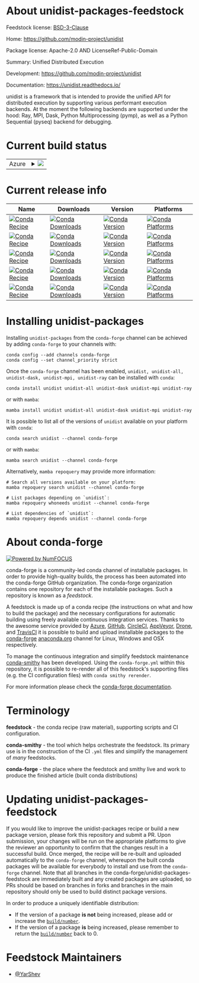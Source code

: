 About unidist-packages-feedstock
================================

Feedstock license: [BSD-3-Clause](https://github.com/conda-forge/unidist-packages-feedstock/blob/main/LICENSE.txt)

Home: https://github.com/modin-project/unidist

Package license: Apache-2.0 AND LicenseRef-Public-Domain

Summary: Unified Distributed Execution

Development: https://github.com/modin-project/unidist

Documentation: https://unidist.readthedocs.io/

unidist is a framework that is intended to provide the unified API
for distributed execution by supporting various performant execution backends.
At the moment the following backends are supported under the hood:
Ray, MPI, Dask, Python Multiprocessing (pymp), as well as a Python Sequential (pyseq) backend for debugging.


Current build status
====================


<table>
    
  <tr>
    <td>Azure</td>
    <td>
      <details>
        <summary>
          <a href="https://dev.azure.com/conda-forge/feedstock-builds/_build/latest?definitionId=15382&branchName=main">
            <img src="https://dev.azure.com/conda-forge/feedstock-builds/_apis/build/status/unidist-packages-feedstock?branchName=main">
          </a>
        </summary>
        <table>
          <thead><tr><th>Variant</th><th>Status</th></tr></thead>
          <tbody><tr>
              <td>linux_64_python3.10.____cpython</td>
              <td>
                <a href="https://dev.azure.com/conda-forge/feedstock-builds/_build/latest?definitionId=15382&branchName=main">
                  <img src="https://dev.azure.com/conda-forge/feedstock-builds/_apis/build/status/unidist-packages-feedstock?branchName=main&jobName=linux&configuration=linux%20linux_64_python3.10.____cpython" alt="variant">
                </a>
              </td>
            </tr><tr>
              <td>linux_64_python3.11.____cpython</td>
              <td>
                <a href="https://dev.azure.com/conda-forge/feedstock-builds/_build/latest?definitionId=15382&branchName=main">
                  <img src="https://dev.azure.com/conda-forge/feedstock-builds/_apis/build/status/unidist-packages-feedstock?branchName=main&jobName=linux&configuration=linux%20linux_64_python3.11.____cpython" alt="variant">
                </a>
              </td>
            </tr><tr>
              <td>linux_64_python3.8.____cpython</td>
              <td>
                <a href="https://dev.azure.com/conda-forge/feedstock-builds/_build/latest?definitionId=15382&branchName=main">
                  <img src="https://dev.azure.com/conda-forge/feedstock-builds/_apis/build/status/unidist-packages-feedstock?branchName=main&jobName=linux&configuration=linux%20linux_64_python3.8.____cpython" alt="variant">
                </a>
              </td>
            </tr><tr>
              <td>linux_64_python3.9.____cpython</td>
              <td>
                <a href="https://dev.azure.com/conda-forge/feedstock-builds/_build/latest?definitionId=15382&branchName=main">
                  <img src="https://dev.azure.com/conda-forge/feedstock-builds/_apis/build/status/unidist-packages-feedstock?branchName=main&jobName=linux&configuration=linux%20linux_64_python3.9.____cpython" alt="variant">
                </a>
              </td>
            </tr><tr>
              <td>osx_64_python3.10.____cpython</td>
              <td>
                <a href="https://dev.azure.com/conda-forge/feedstock-builds/_build/latest?definitionId=15382&branchName=main">
                  <img src="https://dev.azure.com/conda-forge/feedstock-builds/_apis/build/status/unidist-packages-feedstock?branchName=main&jobName=osx&configuration=osx%20osx_64_python3.10.____cpython" alt="variant">
                </a>
              </td>
            </tr><tr>
              <td>osx_64_python3.11.____cpython</td>
              <td>
                <a href="https://dev.azure.com/conda-forge/feedstock-builds/_build/latest?definitionId=15382&branchName=main">
                  <img src="https://dev.azure.com/conda-forge/feedstock-builds/_apis/build/status/unidist-packages-feedstock?branchName=main&jobName=osx&configuration=osx%20osx_64_python3.11.____cpython" alt="variant">
                </a>
              </td>
            </tr><tr>
              <td>osx_64_python3.8.____cpython</td>
              <td>
                <a href="https://dev.azure.com/conda-forge/feedstock-builds/_build/latest?definitionId=15382&branchName=main">
                  <img src="https://dev.azure.com/conda-forge/feedstock-builds/_apis/build/status/unidist-packages-feedstock?branchName=main&jobName=osx&configuration=osx%20osx_64_python3.8.____cpython" alt="variant">
                </a>
              </td>
            </tr><tr>
              <td>osx_64_python3.9.____cpython</td>
              <td>
                <a href="https://dev.azure.com/conda-forge/feedstock-builds/_build/latest?definitionId=15382&branchName=main">
                  <img src="https://dev.azure.com/conda-forge/feedstock-builds/_apis/build/status/unidist-packages-feedstock?branchName=main&jobName=osx&configuration=osx%20osx_64_python3.9.____cpython" alt="variant">
                </a>
              </td>
            </tr><tr>
              <td>osx_arm64_python3.10.____cpython</td>
              <td>
                <a href="https://dev.azure.com/conda-forge/feedstock-builds/_build/latest?definitionId=15382&branchName=main">
                  <img src="https://dev.azure.com/conda-forge/feedstock-builds/_apis/build/status/unidist-packages-feedstock?branchName=main&jobName=osx&configuration=osx%20osx_arm64_python3.10.____cpython" alt="variant">
                </a>
              </td>
            </tr><tr>
              <td>osx_arm64_python3.11.____cpython</td>
              <td>
                <a href="https://dev.azure.com/conda-forge/feedstock-builds/_build/latest?definitionId=15382&branchName=main">
                  <img src="https://dev.azure.com/conda-forge/feedstock-builds/_apis/build/status/unidist-packages-feedstock?branchName=main&jobName=osx&configuration=osx%20osx_arm64_python3.11.____cpython" alt="variant">
                </a>
              </td>
            </tr><tr>
              <td>osx_arm64_python3.8.____cpython</td>
              <td>
                <a href="https://dev.azure.com/conda-forge/feedstock-builds/_build/latest?definitionId=15382&branchName=main">
                  <img src="https://dev.azure.com/conda-forge/feedstock-builds/_apis/build/status/unidist-packages-feedstock?branchName=main&jobName=osx&configuration=osx%20osx_arm64_python3.8.____cpython" alt="variant">
                </a>
              </td>
            </tr><tr>
              <td>osx_arm64_python3.9.____cpython</td>
              <td>
                <a href="https://dev.azure.com/conda-forge/feedstock-builds/_build/latest?definitionId=15382&branchName=main">
                  <img src="https://dev.azure.com/conda-forge/feedstock-builds/_apis/build/status/unidist-packages-feedstock?branchName=main&jobName=osx&configuration=osx%20osx_arm64_python3.9.____cpython" alt="variant">
                </a>
              </td>
            </tr><tr>
              <td>win_64_python3.10.____cpython</td>
              <td>
                <a href="https://dev.azure.com/conda-forge/feedstock-builds/_build/latest?definitionId=15382&branchName=main">
                  <img src="https://dev.azure.com/conda-forge/feedstock-builds/_apis/build/status/unidist-packages-feedstock?branchName=main&jobName=win&configuration=win%20win_64_python3.10.____cpython" alt="variant">
                </a>
              </td>
            </tr><tr>
              <td>win_64_python3.11.____cpython</td>
              <td>
                <a href="https://dev.azure.com/conda-forge/feedstock-builds/_build/latest?definitionId=15382&branchName=main">
                  <img src="https://dev.azure.com/conda-forge/feedstock-builds/_apis/build/status/unidist-packages-feedstock?branchName=main&jobName=win&configuration=win%20win_64_python3.11.____cpython" alt="variant">
                </a>
              </td>
            </tr><tr>
              <td>win_64_python3.8.____cpython</td>
              <td>
                <a href="https://dev.azure.com/conda-forge/feedstock-builds/_build/latest?definitionId=15382&branchName=main">
                  <img src="https://dev.azure.com/conda-forge/feedstock-builds/_apis/build/status/unidist-packages-feedstock?branchName=main&jobName=win&configuration=win%20win_64_python3.8.____cpython" alt="variant">
                </a>
              </td>
            </tr><tr>
              <td>win_64_python3.9.____cpython</td>
              <td>
                <a href="https://dev.azure.com/conda-forge/feedstock-builds/_build/latest?definitionId=15382&branchName=main">
                  <img src="https://dev.azure.com/conda-forge/feedstock-builds/_apis/build/status/unidist-packages-feedstock?branchName=main&jobName=win&configuration=win%20win_64_python3.9.____cpython" alt="variant">
                </a>
              </td>
            </tr>
          </tbody>
        </table>
      </details>
    </td>
  </tr>
</table>

Current release info
====================

| Name | Downloads | Version | Platforms |
| --- | --- | --- | --- |
| [![Conda Recipe](https://img.shields.io/badge/recipe-unidist-green.svg)](https://anaconda.org/conda-forge/unidist) | [![Conda Downloads](https://img.shields.io/conda/dn/conda-forge/unidist.svg)](https://anaconda.org/conda-forge/unidist) | [![Conda Version](https://img.shields.io/conda/vn/conda-forge/unidist.svg)](https://anaconda.org/conda-forge/unidist) | [![Conda Platforms](https://img.shields.io/conda/pn/conda-forge/unidist.svg)](https://anaconda.org/conda-forge/unidist) |
| [![Conda Recipe](https://img.shields.io/badge/recipe-unidist--all-green.svg)](https://anaconda.org/conda-forge/unidist-all) | [![Conda Downloads](https://img.shields.io/conda/dn/conda-forge/unidist-all.svg)](https://anaconda.org/conda-forge/unidist-all) | [![Conda Version](https://img.shields.io/conda/vn/conda-forge/unidist-all.svg)](https://anaconda.org/conda-forge/unidist-all) | [![Conda Platforms](https://img.shields.io/conda/pn/conda-forge/unidist-all.svg)](https://anaconda.org/conda-forge/unidist-all) |
| [![Conda Recipe](https://img.shields.io/badge/recipe-unidist--dask-green.svg)](https://anaconda.org/conda-forge/unidist-dask) | [![Conda Downloads](https://img.shields.io/conda/dn/conda-forge/unidist-dask.svg)](https://anaconda.org/conda-forge/unidist-dask) | [![Conda Version](https://img.shields.io/conda/vn/conda-forge/unidist-dask.svg)](https://anaconda.org/conda-forge/unidist-dask) | [![Conda Platforms](https://img.shields.io/conda/pn/conda-forge/unidist-dask.svg)](https://anaconda.org/conda-forge/unidist-dask) |
| [![Conda Recipe](https://img.shields.io/badge/recipe-unidist--mpi-green.svg)](https://anaconda.org/conda-forge/unidist-mpi) | [![Conda Downloads](https://img.shields.io/conda/dn/conda-forge/unidist-mpi.svg)](https://anaconda.org/conda-forge/unidist-mpi) | [![Conda Version](https://img.shields.io/conda/vn/conda-forge/unidist-mpi.svg)](https://anaconda.org/conda-forge/unidist-mpi) | [![Conda Platforms](https://img.shields.io/conda/pn/conda-forge/unidist-mpi.svg)](https://anaconda.org/conda-forge/unidist-mpi) |
| [![Conda Recipe](https://img.shields.io/badge/recipe-unidist--ray-green.svg)](https://anaconda.org/conda-forge/unidist-ray) | [![Conda Downloads](https://img.shields.io/conda/dn/conda-forge/unidist-ray.svg)](https://anaconda.org/conda-forge/unidist-ray) | [![Conda Version](https://img.shields.io/conda/vn/conda-forge/unidist-ray.svg)](https://anaconda.org/conda-forge/unidist-ray) | [![Conda Platforms](https://img.shields.io/conda/pn/conda-forge/unidist-ray.svg)](https://anaconda.org/conda-forge/unidist-ray) |

Installing unidist-packages
===========================

Installing `unidist-packages` from the `conda-forge` channel can be achieved by adding `conda-forge` to your channels with:

```
conda config --add channels conda-forge
conda config --set channel_priority strict
```

Once the `conda-forge` channel has been enabled, `unidist, unidist-all, unidist-dask, unidist-mpi, unidist-ray` can be installed with `conda`:

```
conda install unidist unidist-all unidist-dask unidist-mpi unidist-ray
```

or with `mamba`:

```
mamba install unidist unidist-all unidist-dask unidist-mpi unidist-ray
```

It is possible to list all of the versions of `unidist` available on your platform with `conda`:

```
conda search unidist --channel conda-forge
```

or with `mamba`:

```
mamba search unidist --channel conda-forge
```

Alternatively, `mamba repoquery` may provide more information:

```
# Search all versions available on your platform:
mamba repoquery search unidist --channel conda-forge

# List packages depending on `unidist`:
mamba repoquery whoneeds unidist --channel conda-forge

# List dependencies of `unidist`:
mamba repoquery depends unidist --channel conda-forge
```


About conda-forge
=================

[![Powered by
NumFOCUS](https://img.shields.io/badge/powered%20by-NumFOCUS-orange.svg?style=flat&colorA=E1523D&colorB=007D8A)](https://numfocus.org)

conda-forge is a community-led conda channel of installable packages.
In order to provide high-quality builds, the process has been automated into the
conda-forge GitHub organization. The conda-forge organization contains one repository
for each of the installable packages. Such a repository is known as a *feedstock*.

A feedstock is made up of a conda recipe (the instructions on what and how to build
the package) and the necessary configurations for automatic building using freely
available continuous integration services. Thanks to the awesome service provided by
[Azure](https://azure.microsoft.com/en-us/services/devops/), [GitHub](https://github.com/),
[CircleCI](https://circleci.com/), [AppVeyor](https://www.appveyor.com/),
[Drone](https://cloud.drone.io/welcome), and [TravisCI](https://travis-ci.com/)
it is possible to build and upload installable packages to the
[conda-forge](https://anaconda.org/conda-forge) [anaconda.org](https://anaconda.org/)
channel for Linux, Windows and OSX respectively.

To manage the continuous integration and simplify feedstock maintenance
[conda-smithy](https://github.com/conda-forge/conda-smithy) has been developed.
Using the ``conda-forge.yml`` within this repository, it is possible to re-render all of
this feedstock's supporting files (e.g. the CI configuration files) with ``conda smithy rerender``.

For more information please check the [conda-forge documentation](https://conda-forge.org/docs/).

Terminology
===========

**feedstock** - the conda recipe (raw material), supporting scripts and CI configuration.

**conda-smithy** - the tool which helps orchestrate the feedstock.
                   Its primary use is in the construction of the CI ``.yml`` files
                   and simplify the management of *many* feedstocks.

**conda-forge** - the place where the feedstock and smithy live and work to
                  produce the finished article (built conda distributions)


Updating unidist-packages-feedstock
===================================

If you would like to improve the unidist-packages recipe or build a new
package version, please fork this repository and submit a PR. Upon submission,
your changes will be run on the appropriate platforms to give the reviewer an
opportunity to confirm that the changes result in a successful build. Once
merged, the recipe will be re-built and uploaded automatically to the
`conda-forge` channel, whereupon the built conda packages will be available for
everybody to install and use from the `conda-forge` channel.
Note that all branches in the conda-forge/unidist-packages-feedstock are
immediately built and any created packages are uploaded, so PRs should be based
on branches in forks and branches in the main repository should only be used to
build distinct package versions.

In order to produce a uniquely identifiable distribution:
 * If the version of a package **is not** being increased, please add or increase
   the [``build/number``](https://docs.conda.io/projects/conda-build/en/latest/resources/define-metadata.html#build-number-and-string).
 * If the version of a package **is** being increased, please remember to return
   the [``build/number``](https://docs.conda.io/projects/conda-build/en/latest/resources/define-metadata.html#build-number-and-string)
   back to 0.

Feedstock Maintainers
=====================

* [@YarShev](https://github.com/YarShev/)

